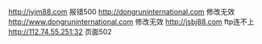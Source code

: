 http://jyjm88.com   报错500
http://dongruninternational.com    修改无效
http://www.dongruninternational.com    修改无效
http://jsbj88.com    ftp连不上
http://112.74.55.251:32   页面502
